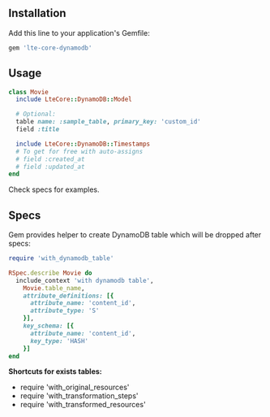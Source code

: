 ## Installation

Add this line to your application's Gemfile:

```ruby
gem 'lte-core-dynamodb'
```

## Usage

```ruby
class Movie
  include LteCore::DynamoDB::Model

  # Optional:
  table name: :sample_table, primary_key: 'custom_id'
  field :title

  include LteCore::DynamoDB::Timestamps
  # To get for free with auto-assigns
  # field :created_at
  # field :updated_at
end
```

Check specs for examples.

## Specs

Gem provides helper to create DynamoDB table which will be dropped after specs:
```ruby
require 'with_dynamodb_table'

RSpec.describe Movie do
  include_context 'with dynamodb table',
    Movie.table_name,
    attribute_definitions: [{
      attribute_name: 'content_id',
      attribute_type: 'S'
    }],
    key_schema: [{
      attribute_name: 'content_id',
      key_type: 'HASH'
    }]
end
```

**Shortcuts for exists tables:**

 - require 'with_original_resources'
 - require 'with_transformation_steps'
 - require 'with_transformed_resources'

